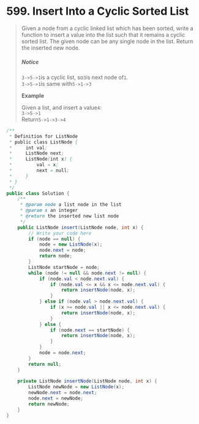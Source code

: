 # 599. Insert Into a Cyclic Sorted List

> Given a node from a cyclic linked list which has been sorted, write a function to insert a value into the list such that it remains a cyclic sorted list. The given node can be any single node in the list. Return the inserted new node.
>
> ##### Notice
>
> `3->5->1`is a cyclic list, so`3`is next node of`1`.  
> `3->5->1`is same with`5->1->3`
>
> **Example**
>
> Given a list, and insert a value`4`:  
> `3->5->1`  
> Return`5->1->3->4`

```java
/**
 * Definition for ListNode
 * public class ListNode {
 *     int val;
 *     ListNode next;
 *     ListNode(int x) {
 *         val = x;
 *         next = null;
 *     }
 * }
 */
public class Solution {
    /**
     * @param node a list node in the list
     * @param x an integer
     * @return the inserted new list node
     */
    public ListNode insert(ListNode node, int x) {
        // Write your code here
        if (node == null) {
            node = new ListNode(x);
            node.next = node;
            return node;
        }
        ListNode startNode = node;
        while (node != null && node.next != null) {
            if (node.val < node.next.val) {
                if (node.val <= x && x <= node.next.val) {
                    return insertNode(node, x);
                }    
            } else if (node.val > node.next.val) {
                if (x >= node.val || x <= node.next.val) {
                    return insertNode(node, x);
                }
            } else {
                if (node.next == startNode) {
                    return insertNode(node, x);
                }
            }
            node = node.next;
        }
        return null;
    }
    
    private ListNode insertNode(ListNode node, int x) {
        ListNode newNode = new ListNode(x);
        newNode.next = node.next;
        node.next = newNode;
        return newNode;
    }
}
```









